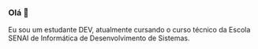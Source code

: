 ### Olá 👋

Eu sou um estudante DEV, atualmente cursando o curso técnico da Escola SENAI de Informática de Desenvolvimento de Sistemas.
